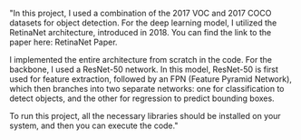 "In this project, I used a combination of the 2017 VOC and 2017 COCO datasets for object detection. For the deep learning model, I utilized the RetinaNet architecture, introduced in 2018. You can find the link to the paper here:
RetinaNet Paper.

I implemented the entire architecture from scratch in the code. For the backbone, I used a ResNet-50 network. In this model, ResNet-50 is first used for feature extraction, followed by an FPN (Feature Pyramid Network), which then branches into two separate networks: one for classification to detect objects, and the other for regression to predict bounding boxes.

To run this project, all the necessary libraries should be installed on your system, and then you can execute the code."
